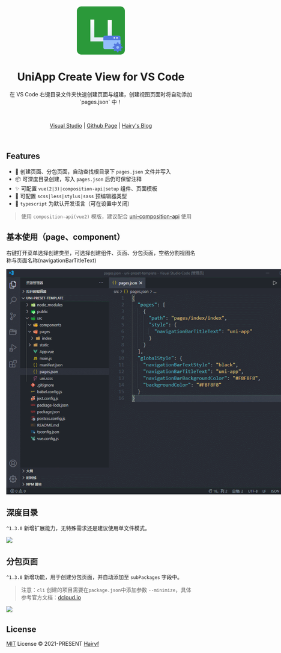 <br>

<p align="center">
<img src="./public/logo.png" style="width:128px;" height="128" /></p>


<h1 align="center">UniApp Create View for VS Code</h1>

<p align="center">
在 VS Code 右键目录文件夹快速创建页面与组建，创建视图页面时将自动添加 `pages.json` 中！
</p>

<br>
<p align="center">
<a href="https://github.com/TuiMao233/uni-composition-api">Visual Studio</a> |
<a href="https://github.com/uni-helper/uni-create-view">Github Page</a> |
<a href="https://www.hairy.blog/">Hairy's Blog</a>
</p>

<br>

## Features

- 📁 创建页面、分包页面，自动查找根目录下 `pages.json` 文件并写入
- 📦 可深度目录创建，写入 `pages.json` 后仍可保留注释
- ✨ 可配置 `vue(2|3)|composition-api|setup` 组件、页面模板
- 👕 可配置 `scss|less|stylus|sass` 预编辑器类型
- 🦾 `typescript` 为默认开发语言（可在设置中关闭）

<!-- 与是否开启 `typescript` 模板，以及是否为单文件模式 -->

> 使用 `composition-api(vue2)` 模版，建议配合 [uni-composition-api](https://github.com/TuiMao233/uni-composition-api) 使用

## 基本使用（page、component）

右键打开菜单选择创建类型，可选择创建组件、页面、分包页面，空格分割视图名称与页面名称(navigationBarTitleText)

<img src="./public/basic.gif" style="max-width: 786px" />

## 深度目录

`^1.3.0` 新增扩展能力，无特殊需求还是建议使用单文件模式。

![](https://qie-online-sale-qiniu.wsandos.com/exts.gif)

## 分包页面

`^1.3.0` 新增功能，用于创建分包页面，并自动添加至 `subPackages` 字段中。

> 注意：`cli` 创建的项目需要在`package.json`中添加参数 `--minimize`，具体参考官方文档：[dcloud.io](https://uniapp.dcloud.io/collocation/pages?id=subpackages)

![](https://qie-online-sale-qiniu.wsandos.com/1dddw1334.gif)

## License

[MIT](./LICENSE) License &copy; 2021-PRESENT [Hairyf](https://github.com/hairyf)